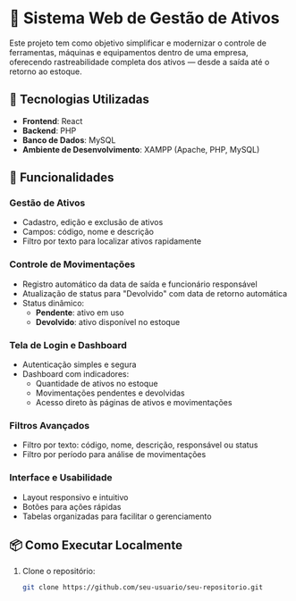 # 🧩 Sistema Web de Gestão de Ativos

Este projeto tem como objetivo simplificar e modernizar o controle de ferramentas, máquinas e equipamentos dentro de uma empresa, oferecendo rastreabilidade completa dos ativos — desde a saída até o retorno ao estoque.

## 🚀 Tecnologias Utilizadas

- **Frontend**: React  
- **Backend**: PHP  
- **Banco de Dados**: MySQL  
- **Ambiente de Desenvolvimento**: XAMPP (Apache, PHP, MySQL)

## 🔐 Funcionalidades

### Gestão de Ativos
- Cadastro, edição e exclusão de ativos
- Campos: código, nome e descrição
- Filtro por texto para localizar ativos rapidamente

### Controle de Movimentações
- Registro automático da data de saída e funcionário responsável
- Atualização de status para "Devolvido" com data de retorno automática
- Status dinâmico:
  - **Pendente**: ativo em uso
  - **Devolvido**: ativo disponível no estoque

### Tela de Login e Dashboard
- Autenticação simples e segura
- Dashboard com indicadores:
  - Quantidade de ativos no estoque
  - Movimentações pendentes e devolvidas
  - Acesso direto às páginas de ativos e movimentações

### Filtros Avançados
- Filtro por texto: código, nome, descrição, responsável ou status
- Filtro por período para análise de movimentações

### Interface e Usabilidade
- Layout responsivo e intuitivo
- Botões para ações rápidas
- Tabelas organizadas para facilitar o gerenciamento

## 📦 Como Executar Localmente

1. Clone o repositório:
   ```bash
   git clone https://github.com/seu-usuario/seu-repositorio.git
